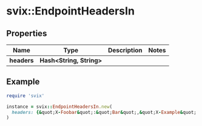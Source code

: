 # svix::EndpointHeadersIn

## Properties

| Name | Type | Description | Notes |
| ---- | ---- | ----------- | ----- |
| **headers** | **Hash&lt;String, String&gt;** |  |  |

## Example

```ruby
require 'svix'

instance = svix::EndpointHeadersIn.new(
  headers: {&quot;X-Foobar&quot;:&quot;Bar&quot;,&quot;X-Example&quot;:&quot;123&quot;}
)
```


